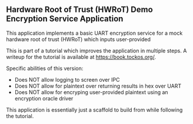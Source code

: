 Hardware Root of Trust (HWRoT) Demo Encryption Service Application
------------------------------------------------------------------

This application implements a basic UART encryption service for a mock hardware
root of trust (HWRoT) which inputs user-provided 

This is part of a tutorial which improves the application in multiple steps. A
writeup for the tutorial is available at https://book.tockos.org/.

Specific abilities of this version:

* Does NOT allow logging to screen over IPC
* Does NOT allow for plaintext over returning results in hex over UART
* Does NOT allow for encryping user-provided plaintext using an encryption oracle driver

This application is essentially just a scaffold to build from while following the tutorial.
